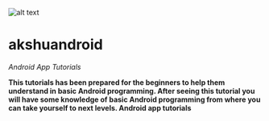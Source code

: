 ![alt text](https://github.com/akshaysunilmasram/Android/blob/master/akshu%20logo%20512px.png)

# akshuandroid
*Android App Tutorials*

**This tutorials has been prepared for the beginners to help them understand in basic Android programming. After seeing this tutorial you will have some knowledge of basic Android programming from where you can take yourself to next levels. Android app tutorials**
